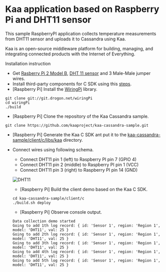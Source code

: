 Kaa application based on Raspberry Pi and DHT11 sensor
============================
This sample RaspberryPI application collects temperature measurements from DHT11 sensor and uploads it to Cassandra using Kaa.

Kaa is an open-source middleware platform for building, managing, and integrating connected products with the Internet of Everything.

Installation instruction

* Get [Rasberry Pi 2 Model B](https://en.wikipedia.org/wiki/Raspberry_Pi), [DHT 11 sensor](http://www.dx.com/p/arduino-digital-temperature-humidity-sensor-module-121350#.Vea7HHWlxBc) and 3 Male-Male jumper wires.
* Install third-party components for C SDK using this [steps](http://docs.kaaproject.org/display/KAA/Raspberry+Pi#RaspberryPi-Installingthird-partycomponentsforCSDK).
* [Raspberry Pi] Install the [WiringPi](http://wiringpi.com/) library.
```
git clone git://git.drogon.net/wiringPi
cd wiringPi
./build
```
* [Raspberry Pi] Clone the repository of the Kaa Cassandra sample.
```
git clone https://github.com/kaaproject/kaa-cassandra-sample.git
```
* [Raspberry Pi] Generate the Kaa C SDK ant put it to the [kaa-cassandra-sample/client/c/libs/kaa](https://github.com/kaaproject/kaa-cassandra-sample/tree/master/client/c/libs/kaa) directory.
* Connect wires using following schema.
  - Connect DHT11 pin 1 (left) to Raspberry PI pin 7 (GPIO 4)
  - Connect DHT11 pin 2 (middle) to Raspberry PI pin 1 (VCC)
  - Connect DHT11 pin 3 (right) to Raspberry PI pin 14 (GND)
  
  ![DHT11](https://github.com/kaaproject/kaa-cassandra-sample/blob/master/schema.jpg)
  * [Raspberry Pi] Build the client demo based on the Kaa C SDK.
  ```
  cd kaa-cassandra-sample/client/c
  ./build.sh deploy
  ```
  * [Raspberry Pi] Observe console output.
  ```
  Data collection demo started
  Going to add 1th log record: { id: 'Sensor 1', region: 'Region 1', model: 'DHT11', val: 25 }
  Going to add 2th log record: { id: 'Sensor 1', region: 'Region 1', model: 'DHT11', val: 25 }
  Going to add 3th log record: { id: 'Sensor 1', region: 'Region 1', model: 'DHT11', val: 25 }
  Going to add 4th log record: { id: 'Sensor 1', region: 'Region 1', model: 'DHT11', val: 25 }
  Going to add 5th log record: { id: 'Sensor 1', region: 'Region 1', model: 'DHT11', val: 25 }
  ```